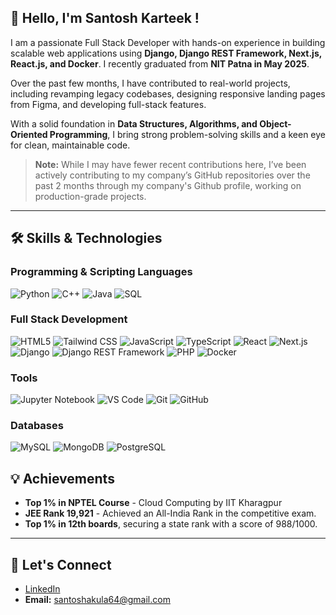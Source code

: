 ## 👋 Hello, I'm Santosh Karteek !

I am a passionate Full Stack Developer with hands-on experience in building scalable web applications using **Django, Django REST Framework, Next.js, React.js, and Docker**. I recently graduated from **NIT Patna in May 2025**.

Over the past few months, I have contributed to real-world projects, including revamping legacy codebases, designing responsive landing pages from Figma, and developing full-stack features.

With a solid foundation in **Data Structures, Algorithms, and Object-Oriented Programming**, I bring strong problem-solving skills and a keen eye for clean, maintainable code.

> **Note:** While I may have fewer recent contributions here, I’ve been actively contributing to my company’s GitHub repositories over the past 2 months through my company's Github profile, working on production-grade projects.  
---

## 🛠️ Skills & Technologies

### **Programming & Scripting Languages**  
![Python](https://img.shields.io/badge/Python-3776AB?style=for-the-badge&logo=python&logoColor=white)
![C++](https://img.shields.io/badge/C++-00599C?style=for-the-badge&logo=c%2B%2B&logoColor=white)
![Java](https://img.shields.io/badge/Java-007396?style=for-the-badge&logo=java&logoColor=white)
![SQL](https://img.shields.io/badge/SQL-336791?style=for-the-badge&logo=postgresql&logoColor=white)

### **Full Stack Development**  
![HTML5](https://img.shields.io/badge/HTML5-E34F26?style=for-the-badge&logo=html5&logoColor=white)
![Tailwind CSS](https://img.shields.io/badge/Tailwind_CSS-38B2AC?style=for-the-badge&logo=tailwind-css&logoColor=white)
![JavaScript](https://img.shields.io/badge/JavaScript-F7DF1E?style=for-the-badge&logo=javascript&logoColor=black)
![TypeScript](https://img.shields.io/badge/TypeScript-3178C6?style=for-the-badge&logo=typescript&logoColor=white)
![React](https://img.shields.io/badge/React-20232A?style=for-the-badge&logo=react&logoColor=61DAFB)
![Next.js](https://img.shields.io/badge/Next.js-000000?style=for-the-badge&logo=nextdotjs&logoColor=white)
![Django](https://img.shields.io/badge/Django-092E20?style=for-the-badge&logo=django&logoColor=white)
![Django REST Framework](https://img.shields.io/badge/DRF-092E20?style=for-the-badge&logo=django&logoColor=red)
![PHP](https://img.shields.io/badge/PHP-777BB4?style=for-the-badge&logo=php&logoColor=white)
![Docker](https://img.shields.io/badge/Docker-2496ED?style=for-the-badge&logo=docker&logoColor=white)

### **Tools**  
![Jupyter Notebook](https://img.shields.io/badge/Jupyter-F37626?style=for-the-badge&logo=jupyter&logoColor=white)
![VS Code](https://img.shields.io/badge/VS_Code-0078D4?style=for-the-badge&logo=visual-studio-code&logoColor=white)
![Git](https://img.shields.io/badge/Git-F05032?style=for-the-badge&logo=git&logoColor=white)
![GitHub](https://img.shields.io/badge/GitHub-181717?style=for-the-badge&logo=github&logoColor=white)

### **Databases**  
![MySQL](https://img.shields.io/badge/MySQL-4479A1?style=for-the-badge&logo=mysql&logoColor=white)
![MongoDB](https://img.shields.io/badge/MongoDB-47A248?style=for-the-badge&logo=mongodb&logoColor=white)
![PostgreSQL](https://img.shields.io/badge/PostgreSQL-336791?style=for-the-badge&logo=postgresql&logoColor=white)


## 💡 Achievements
* **Top 1% in NPTEL Course** - Cloud Computing by IIT Kharagpur
* **JEE Rank 19,921** - Achieved an All-India Rank in the competitive exam.
* **Top 1% in 12th boards**, securing a state rank with a score of 988/1000.

---

## 🌱 Let's Connect
* [LinkedIn](https://www.linkedin.com/in/santosh-karteek-akula-a0a5b722a/)
* **Email:** santoshakula64@gmail.com

